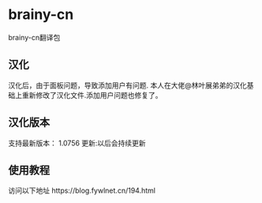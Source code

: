 # brainy-cn
brainy-cn翻译包
<h2>汉化</h2>
汉化后，由于面板问题，导致添加用户有问题.
本人在大佬@林叶展弟弟的汉化基础上重新修改了汉化文件.添加用户问题也修复了。

<h2>汉化版本</h2>
支持最新版本： 1.0756
更新:以后会持续更新

<h2>使用教程</h2>
访问以下地址 https://blog.fywlnet.cn/194.html
